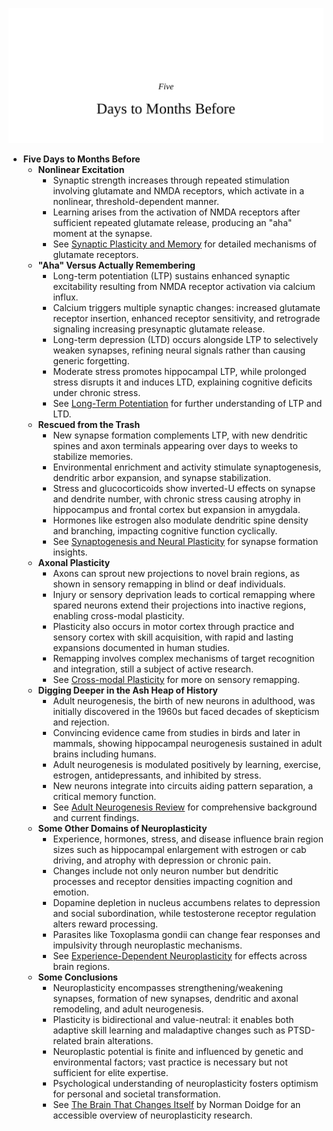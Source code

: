 ![05-days-to-months-before](05-days-to-months-before.best.png)

- **Five Days to Months Before**
  - **Nonlinear Excitation**
    - Synaptic strength increases through repeated stimulation involving glutamate and NMDA receptors, which activate in a nonlinear, threshold-dependent manner.
    - Learning arises from the activation of NMDA receptors after sufficient repeated glutamate release, producing an "aha" moment at the synapse.
    - See [Synaptic Plasticity and Memory](https://www.ncbi.nlm.nih.gov/pmc/articles/PMC3458336/) for detailed mechanisms of glutamate receptors.
  - **"Aha" Versus Actually Remembering**
    - Long-term potentiation (LTP) sustains enhanced synaptic excitability resulting from NMDA receptor activation via calcium influx.
    - Calcium triggers multiple synaptic changes: increased glutamate receptor insertion, enhanced receptor sensitivity, and retrograde signaling increasing presynaptic glutamate release.
    - Long-term depression (LTD) occurs alongside LTP to selectively weaken synapses, refining neural signals rather than causing generic forgetting.
    - Moderate stress promotes hippocampal LTP, while prolonged stress disrupts it and induces LTD, explaining cognitive deficits under chronic stress.
    - See [Long-Term Potentiation](https://www.nature.com/scitable/topicpage/long-term-potentiation-ltp-14398212/) for further understanding of LTP and LTD.
  - **Rescued from the Trash**
    - New synapse formation complements LTP, with new dendritic spines and axon terminals appearing over days to weeks to stabilize memories.
    - Environmental enrichment and activity stimulate synaptogenesis, dendritic arbor expansion, and synapse stabilization.
    - Stress and glucocorticoids show inverted-U effects on synapse and dendrite number, with chronic stress causing atrophy in hippocampus and frontal cortex but expansion in amygdala.
    - Hormones like estrogen also modulate dendritic spine density and branching, impacting cognitive function cyclically.
    - See [Synaptogenesis and Neural Plasticity](https://www.frontiersin.org/articles/10.3389/fncel.2018.00057/full) for synapse formation insights.
  - **Axonal Plasticity**
    - Axons can sprout new projections to novel brain regions, as shown in sensory remapping in blind or deaf individuals.
    - Injury or sensory deprivation leads to cortical remapping where spared neurons extend their projections into inactive regions, enabling cross-modal plasticity.
    - Plasticity also occurs in motor cortex through practice and sensory cortex with skill acquisition, with rapid and lasting expansions documented in human studies.
    - Remapping involves complex mechanisms of target recognition and integration, still a subject of active research.
    - See [Cross-modal Plasticity](https://www.nature.com/articles/nrn3435) for more on sensory remapping.
  - **Digging Deeper in the Ash Heap of History**
    - Adult neurogenesis, the birth of new neurons in adulthood, was initially discovered in the 1960s but faced decades of skepticism and rejection.
    - Convincing evidence came from studies in birds and later in mammals, showing hippocampal neurogenesis sustained in adult brains including humans.
    - Adult neurogenesis is modulated positively by learning, exercise, estrogen, antidepressants, and inhibited by stress.
    - New neurons integrate into circuits aiding pattern separation, a critical memory function.
    - See [Adult Neurogenesis Review](https://www.nature.com/articles/nrn.2016.87) for comprehensive background and current findings.
  - **Some Other Domains of Neuroplasticity**
    - Experience, hormones, stress, and disease influence brain region sizes such as hippocampal enlargement with estrogen or cab driving, and atrophy with depression or chronic pain.
    - Changes include not only neuron number but dendritic processes and receptor densities impacting cognition and emotion.
    - Dopamine depletion in nucleus accumbens relates to depression and social subordination, while testosterone receptor regulation alters reward processing.
    - Parasites like Toxoplasma gondii can change fear responses and impulsivity through neuroplastic mechanisms.
    - See [Experience-Dependent Neuroplasticity](https://www.ncbi.nlm.nih.gov/pmc/articles/PMC2653197/) for effects across brain regions.
  - **Some Conclusions**
    - Neuroplasticity encompasses strengthening/weakening synapses, formation of new synapses, dendritic and axonal remodeling, and adult neurogenesis.
    - Plasticity is bidirectional and value-neutral: it enables both adaptive skill learning and maladaptive changes such as PTSD-related brain alterations.
    - Neuroplastic potential is finite and influenced by genetic and environmental factors; vast practice is necessary but not sufficient for elite expertise.
    - Psychological understanding of neuroplasticity fosters optimism for personal and societal transformation.
    - See [The Brain That Changes Itself](https://www.penguinrandomhouse.com/books/296175/the-brain-that-changes-itself-by-norman-doidge-md/) by Norman Doidge for an accessible overview of neuroplasticity research.
